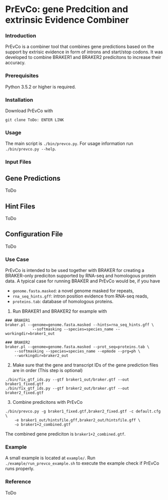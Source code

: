# PrEvCo: gene Predcition and extrinsic Evidence Combiner
### Introduction
PrEvCo is a combiner tool that combines gene predictions based on the support by extrisic evidence in form of introns and start/stop codons. It was developed to combine BRAKER1 and BRAKER2 predicitons to increase their accuracy.

### Prerequisites
Python 3.5.2 or higher is required.

### Installation
Download PrEvCo with 
```console
git clone ToDo: ENTER LINK 
```

### Usage
The main script is ```./bin/prevco.py```. For usage information run ```./bin/prevco.py --help```.

### Input Files
## Gene Predictions 
ToDo
## Hint Files
ToDo
## Configuration File
ToDo
### Use Case
PrEvCo is intended to be used together with BRAKER for creating a BRAKER-only prediciton supported by RNA-seq and homologous protein data.
A typical case for running BRAKER and PrEvCo would be, if you have
* ```genome.fasta.masked```: a novel genome masked for repeats,
* ```rna_seq_hints.gff```: intron position evidence from RNA-seq reads,
* ```proteins.tab```: database of homologous proteins.
1. Run BRAKER1 and BRAKER2 for example with
```console
### BRAKER1
braker.pl --genome=genome.fasta.masked --hints=rna_seq_hints.gff \ 
            --softmasking --species=species_name --workingdir=braker1_out
    
### BRAKER2
braker.pl --genome=genome.fasta.masked --prot_seq=proteins.tab \ 
    --softmasking --species=species_name --epmode --prg=ph \ 
    --workingdir=braker2_out
```
2. Make sure that the gene and transcript IDs of the gene prediction files are in order (This step is optional)
```console
./bin/fix_gtf_ids.py --gtf braker1_out/braker.gtf --out braker1_fixed.gtf
./bin/fix_gtf_ids.py --gtf braker2_out/braker.gtf --out braker2_fixed.gtf
```
3. Combine predicitons with PrEvCo
```console
./bin/prevco.py -g braker1_fixed.gtf,braker2_fixed.gtf -c default.cfg \ 
    -e braker1_out/hintsfile.gff,braker2_out/hintsfile.gff \
    -o braker1+2_combined.gtf
```
The combined gene prediciton is ```braker1+2_combined.gtf```.

### Example
A small example is located at ```example/```. Run ```./example/run_prevco_example.sh``` to execute the example check if PrEvCo runs properly. 

### Reference
ToDo

